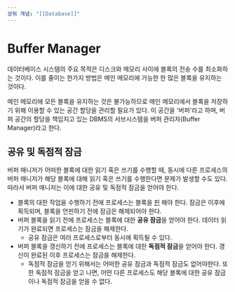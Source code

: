 ```yaml
---
상위 개념: "[[Database]]"
---
```

# Buffer Manager
데이터베이스 시스템의 주요 목적은 디스크와 메모리 사이에 블록의 전송 수를 최소화하는 것이다. 이를 줄이는 한가지 방법은 메인 메모리에 가능한 한 많은 블록을 유지하는 것이다.

메인 메모리에 모든 블록을 유지하는 것은 불가능하므로 메인 메모리에서 블록을 저장하기 위해 이용할 수 있는 공간 할당을 관리할 필요가 있다. 이 공간을 '버퍼'라고 하며, 버퍼 공간의 할당을 책임지고 있는 DBMS의 서브시스템을 버퍼 관리자(Buffer Manager)라고 한다.

## 공유 및 독점적 잠금
버퍼 매니저가 어떠한 블록에 대한 읽기 혹은 쓰기를 수행할 때, 동시에 다른 프로세스의 버퍼 매니저가 해당 블록에 대해 읽기 혹은 쓰기를 수행한다면 문제가 발생할 수도 있다. 따라서 버퍼 매니저는 이에 대한 공유 및 독점적 잠금을 얻어야 한다.

* 블록의 대한 작업을 수행하기 전에 프로세스는 블록을 [핀](Pinned%20Block.md) 해야 한다. 잠금은 이후에 획득되며, 블록을 언핀하기 전에 잠금은 해제되어야 한다.
* 버퍼 블록을 읽기 전에 프로세스는 블록에 대한 **공유 잠금**을 얻어야 한다. 데이터 읽기가 완료되면 프로세스는 잠금을 해제한다.
	* 공유 잠금은 여러 프로세스로부터 동시에 획득될 수 있다.
* 버퍼 블록을 갱신하기 전에 프로세스는 블록에 대한 **독점적 잠금**을 얻어야 한다. 갱신이 완료된 이후 프로세스는 잠금을 해제한다.
	* 독점적 잠금을 얻기 위해서는 어떠한 공유 잠금과 독점적 잠금도 없어야한다. 또한 독점적 잠금을 얻고 나면, 어떤 다른 프로세스도 해당 블록에 대한 공유 잠금이나 독점적 잠금을 얻을 수 없다.